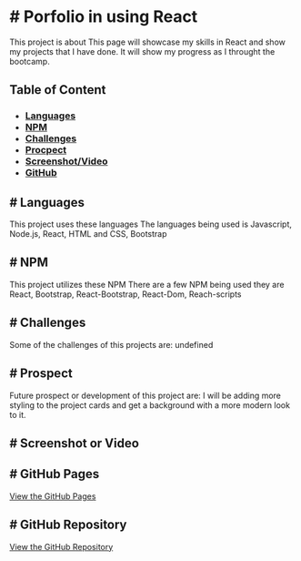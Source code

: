 <h1># Porfolio in using React</h1>
      <p>This project is about This page will showcase my skills in React and show my projects that I have done. It will show my progress as I throught the bootcamp.</p>
      <h2>Table of Content</h2>
      <h3><ul>
      <li><a href="#languages">Languages</a></li>
      <li><a href="#npm">NPM</a></li>
      <li><a href="#challenges">Challenges</a></li>
      <li><a href="#prospect">Procpect</a></li>
      <li><a href="#screenshot">Screenshot/Video</a></li>
      <li><a href="#git">GitHub</a></li>
      </ul></h3>
      <h2 id="languages"># Languages</h2>
      <p> This project uses these languages The languages being used is Javascript, Node.js, React, HTML and CSS, Bootstrap</p>
      <h2 id="npm"># NPM</h2>
      <p> This project utilizes these NPM There are a few NPM being used they are React, Bootstrap, React-Bootstrap, React-Dom, Reach-scripts
      <h2 id="challenges"># Challenges</h2>
      <p> Some of the challenges of this projects are: undefined</p>
      <h2 id="prospect"># Prospect</h2>
      <p> Future prospect or development of this project are: I will be adding more styling to the project cards and get a background with a more modern look to it.</p>
      <h2 id="screeenshot"># Screenshot or Video</h2>
      <h2 id="git"># GitHub Pages</h2>
      <a href=https://qnguyen-hub.github.io/Portfolio-react/>View the GitHub Pages</a>
      <h2># GitHub Repository</h2>
      <a href=https://github.com/QNguyen-hub/Portfolio-react>View the GitHub Repository</a>
